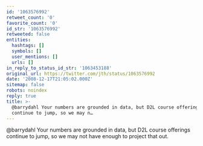 ```yaml
---
id: '1063576992'
retweet_count: '0'
favorite_count: '0'
id_str: '1063576992'
retweeted: false
entities:
  hashtags: []
  symbols: []
  user_mentions: []
  urls: []
in_reply_to_status_id_str: '1063453188'
original_url: https://twitter.com/jth/status/1063576992
date: '2008-12-17T21:05:02.000Z'
sitemap: false
robots: noindex
reply: true
title: >-
  @barrydahl Your numbers are grounded in data, but D2L course offerings
  continue to jump, so we may n…
---
```


@barrydahl Your numbers are grounded in data, but D2L course offerings continue to jump, so we may not have enough to project that out.